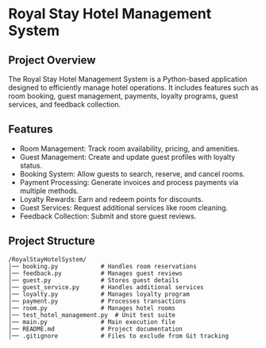 # Royal Stay Hotel Management System  

## Project Overview  
The Royal Stay Hotel Management System is a Python-based application designed to efficiently manage hotel operations. It includes features such as room booking, guest management, payments, loyalty programs, guest services, and feedback collection.  

## Features  
- Room Management: Track room availability, pricing, and amenities.  
- Guest Management: Create and update guest profiles with loyalty status.  
- Booking System: Allow guests to search, reserve, and cancel rooms.  
- Payment Processing: Generate invoices and process payments via multiple methods.  
- Loyalty Rewards: Earn and redeem points for discounts.  
- Guest Services: Request additional services like room cleaning.  
- Feedback Collection: Submit and store guest reviews.  

## Project Structure  
```
/RoyalStayHotelSystem/  
│── booking.py            # Handles room reservations  
│── feedback.py           # Manages guest reviews  
│── guest.py              # Stores guest details  
│── guest_service.py      # Handles additional services  
│── loyalty.py            # Manages loyalty program  
│── payment.py            # Processes transactions  
│── room.py               # Manages hotel rooms  
│── test_hotel_management.py  # Unit test suite  
│── main.py               # Main execution file  
│── README.md             # Project documentation  
│── .gitignore            # Files to exclude from Git tracking  
```
